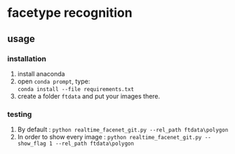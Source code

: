 # facetype recognition
## usage
### installation
1. install anaconda  
2. open `conda prompt`, type:  
`conda install --file requirements.txt`
3. create a folder `ftdata` and put your images there.
### testing
1. By default :
`python realtime_facenet_git.py --rel_path ftdata\polygon`
2. In order to show every image :
`python realtime_facenet_git.py --show_flag 1 --rel_path ftdata\polygon`  


